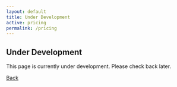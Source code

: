 ```yaml
---
layout: default
title: Under Development
active: pricing
permalink: /pricing
---
```


## Under Development

This page is currently under development. Please check back later.

<a href="/" class="link-body-emphasis link-underline link-underline-opacity-0">Back</a>
